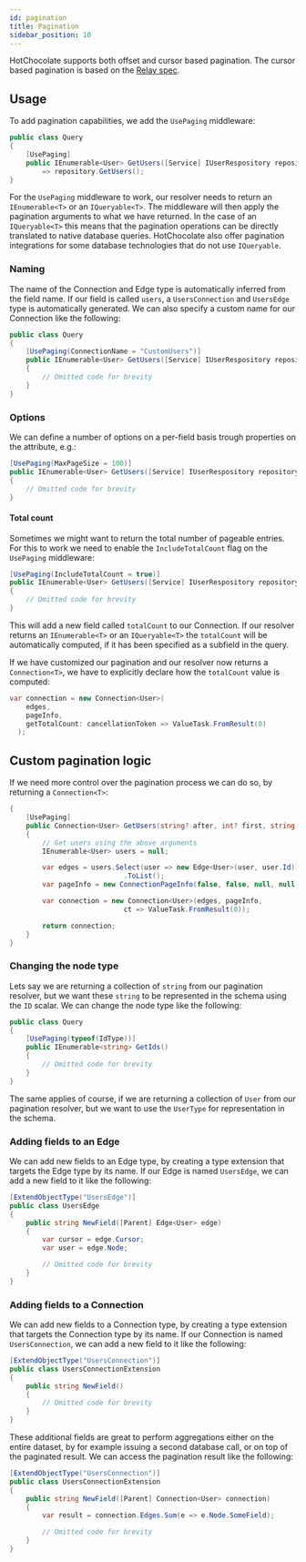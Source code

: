 ```yaml
---
id: pagination
title: Pagination
sidebar_position: 10
---
```


HotChocolate supports both offset and cursor based pagination. The cursor based pagination is based on the [Relay spec](https://relay.dev/graphql/connections.htm).

## Usage

To add pagination capabilities, we add the `UsePaging` middleware:

```csharp
public class Query
{
    [UsePaging]
    public IEnumerable<User> GetUsers([Service] IUserRespository repository)
        => repository.GetUsers();
}
```

For the `UsePaging` middleware to work, our resolver needs to return an `IEnumerable<T>` or an `IQueryable<T>`. The middleware will then apply the pagination arguments to what we have returned. In the case of an `IQueryable<T>` this means that the pagination operations can be directly translated to native database queries. HotChocolate also offer pagination integrations for some database technologies that do not use `IQueryable`.

### Naming

The name of the Connection and Edge type is automatically inferred from the field name. If our field is called `users`, a `UsersConnection` and `UsersEdge` type is automatically generated. We can also specify a custom name for our Connection like the following:

```csharp
public class Query
{
    [UsePaging(ConnectionName = "CustomUsers")]
    public IEnumerable<User> GetUsers([Service] IUserRespository repository)
    {
        // Omitted code for brevity
    }
}
```

### Options

We can define a number of options on a per-field basis trough properties on the attribute, e.g.:

```csharp
[UsePaging(MaxPageSize = 100)]
public IEnumerable<User> GetUsers([Service] IUserRespository repository)
{
    // Omitted code for brevity
}
```

#### Total count

Sometimes we might want to return the total number of pageable entries. For this to work we need to enable the `IncludeTotalCount` flag on the `UsePaging` middleware:

```csharp
[UsePaging(IncludeTotalCount = true)]
public IEnumerable<User> GetUsers([Service] IUserRespository repository)
{
    // Omitted code for brevity
}
```

This will add a new field called `totalCount` to our Connection. If our resolver returns an `IEnumerable<T>` or an `IQueryable<T>` the `totalCount` will be automatically computed, if it has been specified as a subfield in the query.

If we have customized our pagination and our resolver now returns a `Connection<T>`, we have to explicitly declare how the `totalCount` value is computed:

```csharp
var connection = new Connection<User>(
    edges,
    pageInfo,
    getTotalCount: cancellationToken => ValueTask.FromResult(0)
  );
```

## Custom pagination logic

If we need more control over the pagination process we can do so, by returning a `Connection<T>`:

```csharp
{
    [UsePaging]
    public Connection<User> GetUsers(string? after, int? first, string sortBy)
    {
        // Get users using the above arguments
        IEnumerable<User> users = null;

        var edges = users.Select(user => new Edge<User>(user, user.Id))
                            .ToList();
        var pageInfo = new ConnectionPageInfo(false, false, null, null);

        var connection = new Connection<User>(edges, pageInfo,
                            ct => ValueTask.FromResult(0));

        return connection;
    }
}
```

### Changing the node type

Lets say we are returning a collection of `string` from our pagination resolver, but we want these `string` to be represented in the schema using the `ID` scalar. We can change the node type like the following:

```csharp
public class Query
{
    [UsePaging(typeof(IdType))]
    public IEnumerable<string> GetIds()
    {
        // Omitted code for brevity
    }
}
```

The same applies of course, if we are returning a collection of `User` from our pagination resolver, but we want to use the `UserType` for representation in the schema.

### Adding fields to an Edge

We can add new fields to an Edge type, by creating a type extension that targets the Edge type by its name. If our Edge is named `UsersEdge`, we can add a new field to it like the following:

```csharp
[ExtendObjectType("UsersEdge")]
public class UsersEdge
{
    public string NewField([Parent] Edge<User> edge)
    {
        var cursor = edge.Cursor;
        var user = edge.Node;

        // Omitted code for brevity
    }
}
```

### Adding fields to a Connection

We can add new fields to a Connection type, by creating a type extension that targets the Connection type by its name. If our Connection is named `UsersConnection`, we can add a new field to it like the following:

```csharp
[ExtendObjectType("UsersConnection")]
public class UsersConnectionExtension
{
    public string NewField()
    {
        // Omitted code for brevity
    }
}
```

These additional fields are great to perform aggregations either on the entire dataset, by for example issuing a second database call, or on top of the paginated result. We can access the pagination result like the following:

```csharp
[ExtendObjectType("UsersConnection")]
public class UsersConnectionExtension
{
    public string NewField([Parent] Connection<User> connection)
    {
        var result = connection.Edges.Sum(e => e.Node.SomeField);

        // Omitted code for brevity
    }
}
```
